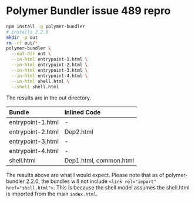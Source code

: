 # Polymer Bundler issue 489 repro

```bash
npm install -g polymer-bundler
# installs 2.2.0
mkdir -p out
rm -rf out/*
polymer-bundler \
  --out-dir out \
  --in-html entrypoint-1.html \
  --in-html entrypoint-2.html \
  --in-html entrypoint-3.html \
  --in-html entrypoint-4.html \
  --in-html shell.html \
  --shell shell.html
```

The results are in the out directory.

| Bundle            | Inlined Code           |
|:------------------|:-----------------------|
| entrypoint-1.html | -                      |
| entrypoint-2.html | Dep2.html              |
| entrypoint-3.html | -                      |
| entrypoint-4.html | -                      |
| shell.html        | Dep1.html, common.html |

The results above are what I would expect.  Please note that as of polymer-bundler 2.2.0, the bundles will not include `<link rel="import" href="shell.html">`.  This is because the shell model assumes the shell.html is imported from the main `index.html`.